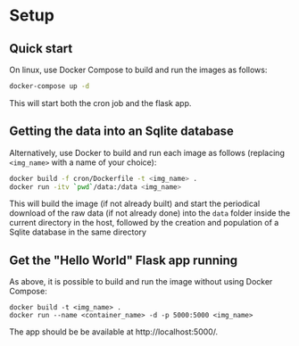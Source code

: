
# Setup


## Quick start
On linux, use Docker Compose to build and run the images as follows:
```bash
docker-compose up -d
```

This will start both the cron job and the flask app.

## Getting the data into an Sqlite database

Alternatively, use Docker to build and run each image as follows (replacing `<img_name>` with a name of your choice):

```bash
docker build -f cron/Dockerfile -t <img_name> .
docker run -itv `pwd`/data:/data <img_name>
```

This will build the image (if not already built) and start the periodical download of the raw data (if not already done) into the `data` folder inside the current directory in the host, followed by the creation and population of a Sqlite database in the same directory

## Get the "Hello World" Flask app running

As above, it is possible to build and run the image without using Docker Compose:

```shell
docker build -t <img_name> .
docker run --name <container_name> -d -p 5000:5000 <img_name>
```
The app should be be available at http://localhost:5000/.